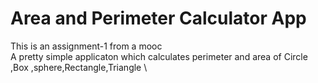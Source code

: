 # Area and Perimeter Calculator App
This is an assignment-1 from  a mooc \
A pretty simple applicaton which calculates perimeter and area of Circle ,Box ,sphere,Rectangle,Triangle \
